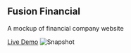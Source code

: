 ## Fusion Financial
A mockup of financial company website

[Live Demo](https://fusion-financial.netlify.app/)
![Snapshot](https://i.imgur.com/OwWDz3M.png)

